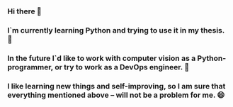 ### Hi there 👋
### I`m currently learning Python and trying to use it in my thesis. 🔭
### In the future I`d like to work with computer vision as a Python-programmer, or try to work as a DevOps engineer. 🌱
### I like learning new things and self-improving, so I am sure that everything mentioned above – will not be a problem for me. 😄
<!--
**Propok19/Propok19** is a ✨ _special_ ✨ repository because its `README.md` (this file) appears on your GitHub profile.

Here are some ideas to get you started:

- 🔭 I’m currently working on ...
- 🌱 I’m currently learning ...
- 👯 I’m looking to collaborate on ...
- 🤔 I’m looking for help with ...
- 💬 Ask me about ...
- 📫 How to reach me: ...
- 😄 Pronouns: ...
- ⚡ Fun fact: ...
-->
